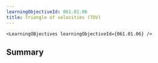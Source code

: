 ```yaml
---
learningObjectiveId: 061.01.06
title: Triangle of velocities (TOV)
---
```


```tsx eval
<LearningOBjectives learningObjectiveId={061.01.06} />
```

## Summary

